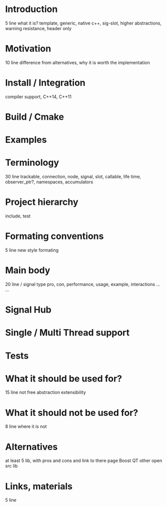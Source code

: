 
# Introduction
5 line
what it is? template, generic, native c++, sig-slot, higher abstractions, warning resistance, header only

# Motivation
10 line
difference from alternatives, why it is worth the implementation

# Install / Integration
compiler support, C++14, C++11

# Build / Cmake

# Examples

# Terminology
30 line
trackable, connection, node, signal, slot, callable, life time, observer_ptr?, namespaces, accumulators

# Project hierarchy
include, test

# Formating conventions
5 line
new style formating

# Main body
20 line / signal type
	pro, con, performance, usage, example, interactions
...
...

# Signal Hub

# Single / Multi Thread support

# Tests

# What it should be used for?
15 line
not free abstraction
extensibility

# What it should not be used for?
8 line
where it is not

# Alternatives
at least 5 lib, with pros and cons and link to there page
Boost
QT
other open src lib

# Links, materials
5 line
